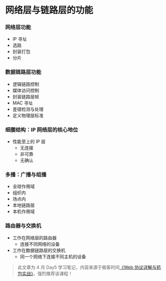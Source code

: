 # 网络层与链路层的功能

### 网络层功能

* IP 寻址
* 选路
* 封装打包
* 分片

### 数据链路层功能

* 逻辑链路控制
* 媒体访问控制
* 封装链路层帧
* MAC 寻址
* 差错检测与处理
* 定义物理层标准

### 细腰结构：IP 网络层的核心地位

* 性能至上的 IP 层
  - 无连接
  - 非可靠
  - 无确认

### 多播：广播与组播

* 全球作用域
* 组织内
* 场点内
* 本地链路层
* 本机作用域

### 路由器与交换机
* 工作在网络层的路由器
  - 连接不同网络的设备
* 工作在数据链路层的交换机
  - 同一个网络下连接不同主机的设备

> 此文章为 4 月 Day5 学习笔记，内容来源于极客时间[《Web 协议详解与抓包实战》](http://gk.link/a/11UWp)，强烈推荐该课程！
